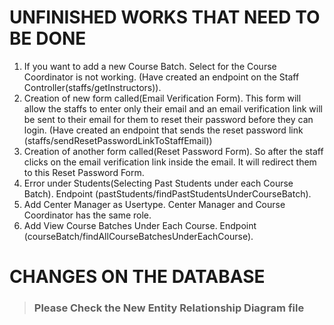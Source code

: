 # UNFINISHED WORKS THAT NEED TO BE DONE


1. If you want to add a new Course Batch. Select for the Course Coordinator is not working.
(Have created an endpoint on the Staff Controller(staffs/getInstructors)).
2. Creation of new form called(Email Verification Form). This form will allow the staffs to
enter only their email and an email verification link will be sent to their email for them to 
reset their password before they can login.
(Have created an endpoint that sends the reset password link (staffs/sendResetPasswordLinkToStaffEmail))
3. Creation of another form called(Reset Password Form). So after the staff clicks on the email
verification link inside the email. It will redirect them to this Reset Password Form.
4. Error under Students(Selecting Past Students under each Course Batch). 
Endpoint (pastStudents/findPastStudentsUnderCourseBatch).
5. Add Center Manager as Usertype. Center Manager and Course Coordinator has the same role.
6. Add View Course Batches Under Each Course. Endpoint (courseBatch/findAllCourseBatchesUnderEachCourse).





# CHANGES ON THE DATABASE
> ### **Please Check the New Entity Relationship Diagram file**

